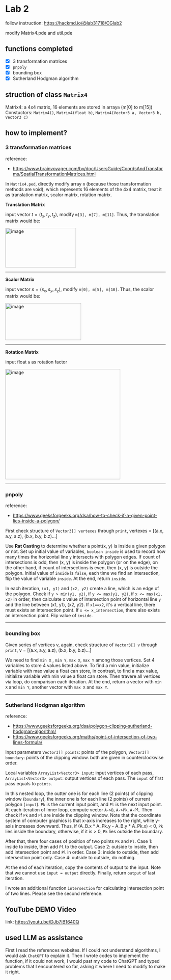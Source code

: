 # Lab 2
follow instruction: https://hackmd.io/@lab31718/CGlab2

modify Matrix4.pde and util.pde

## functions completed
- [X] 3 transformation matrices
- [X] `pnpoly`
- [X] bounding box
- [X] Sutherland Hodgman algorithm

## struction of class `Matrix4`
Matrix4: a 4x4 matrix, 16 elements are stored in array`m` (m[0] to m[15])
Constuctors: `Matrix4()`, `Matrix4(float b)`, `Matrix4(Vector3 a, Vector3 b, Vector3 c)`

## how to implement?
### 3 transformation matrices
reference:
* https://www.brainvoyager.com/bv/doc/UsersGuide/CoordsAndTransforms/SpatialTransformationMatrices.html

In `Matrix4.ped`, directly modify array `m` (because those transformation methods are void), which represents 16 elements of the 4x4 matrix, treat it as translation matrix, scalor matrix, rotation matrix.

**Translation Matrix**

input vector $t = (t_x, t_y, t_z)$, modify `m[3], m[7], m[11]`. Thus, the translation matrix would be:

<img width="222" height="124" alt="image" src="https://github.com/user-attachments/assets/1cb9a2e3-49e5-4a85-af22-6461827768a8" />

---
**Scalor Matrix**

input vector $s = (s_x, s_y, s_z)$, modify `m[0], m[5], m[10]`. Thus, the scalor matrix would be:

<img width="238" height="116" alt="image" src="https://github.com/user-attachments/assets/315bb1dd-836f-4978-86b1-101e1118f1d4" />

---
**Rotation Matrix**

input float `a` as rotation factor

<img width="361" height="346" alt="image" src="https://github.com/user-attachments/assets/a088b65c-5792-46c1-833c-cfa03dc584ed" />


---
### pnpoly
reference:
* https://www.geeksforgeeks.org/dsa/how-to-check-if-a-given-point-lies-inside-a-polygon/

First check structure of `Vector3[] vertexes` through `print`, vertexes = [(a.x, a.y, a.z), (b.x, b.y, b.z)...]

Use **Rat Casting** to determine whether a point(x, y) is inside a given polygon or not. Set up initial value of variables, `boolean inside` is used to record how many times the horizontal line `y` intersects with polygon edges. If count of intersections is odd, then (x, y) is inside the polygon (or on the edge), on the other hand, if count of intersections is even, then (x, y) is outside the polygon. Initial value of `inside` is `false`, each time we find an intersection, flip the value of variable `inside`. At the end, return `inside`.

In each iteration, `(x1, y1)` and `(x2, y2)` create a line, which is an edge of the polygon. Check if `y > min(y1, y2)`, if `y <= max(y1, y2)`, if `x <= max(x1, x2)` in order, then calculate x value of intersection point of horizontal line `y` and the line between (x1, y1), (x2, y2). If `x1==x2`, it's a vertical line, there must exists an intersection point. If `x <= x_intersection`, there also exists an intersection point. Flip value of `inside`.

---
### bounding box
Given series of vertices v, again, check structure of `Vector3[] v` through `print`, v = [(a.x, a.y, a.z), (b.x, b.y, b.z)...]

We need to find `min X` , `min Y`, `max X`, `max Y` among those vertices. Set 4 variables to store 4 values listed above. To find a min value, initialize variable with max value a float can store, in contrast, to find a max value, initialize variable with min value a float can store. Then travere all vertices via loop, do comparison each iteration. At the end, return a vector with `min X` and `min Y`, another vector with `max X` and `max Y`.

---
### Sutherland Hodgman algorithm
reference:
* https://www.geeksforgeeks.org/dsa/polygon-clipping-sutherland-hodgman-algorithm/
* https://www.geeksforgeeks.org/maths/point-of-intersection-of-two-lines-formula/

Input parameters `Vector3[] points`: points of the polygon, `Vector3[] boundary`: points of the clipping window. both are given in counterclockwise order.

Local variables `ArrayList<Vector3> input`: input vertices of each pass, `ArrayList<Vector3> output`: output vertices of each pass. The `input` of first pass equals to `points`.

In this nested loop, the outter one is for each line (2 points) of clipping window (`boundary`), the inner one is for each line (2 points) of current polygon (`input`). `Pk` is the current input point, and `Pl` is the next input point. At each iteration of inner loop, compute vector `A->B`, `A->Pk`, `A-Pl`. Then check if `Pk` and `Pl` are inside the clipping window. Note that the coordinate system of computer graphics is that x-axis increases to the right, while y-axis increases downward. Thus, if (A_B.x * A_Pk.y - A_B.y * A_Pk.x) < 0, `Pk` lies inside the boundary, otherwise, if it is > 0, `Pk` lies outside the boundary.

After that, there four cases of position of two points `Pk` and `Pl`. Case 1: inside to inside, then add `Pl` to the output. Case 2: outside to inside, then add intersection point and `Pl` in order. Case 3: inside to outside, then add intersection point only. Case 4: outside to outside, do nothing.

At the end of each iteration, copy the contents of output to the input. Note that we cannot use `input = output` directly. Finally, return `output` of last iteration.

I wrote an additional function `intersection` for calculating intersection point of two lines. Please see the second reference.

## YouTube DEMO Video
link: <https://youtu.be/DJb7IB1640Q>

## used LLM as assistance
First I read the references websites. If I could not understand algorithms, I would ask `ChatGPT` to explain it. Then I wrote codes to implement the function, if it could not work, I would past my code to ChatGPT and typed problems that I encountered so far, asking it where I need to modify to make it right.
